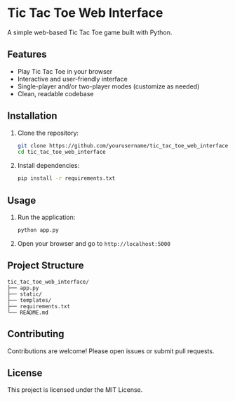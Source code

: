 # Tic Tac Toe Web Interface

A simple web-based Tic Tac Toe game built with Python.

## Features

- Play Tic Tac Toe in your browser
- Interactive and user-friendly interface
- Single-player and/or two-player modes (customize as needed)
- Clean, readable codebase

## Installation

1. Clone the repository:
    ```bash
    git clone https://github.com/yourusername/tic_tac_toe_web_interface.git
    cd tic_tac_toe_web_interface
    ```

2. Install dependencies:
    ```bash
    pip install -r requirements.txt
    ```

## Usage

1. Run the application:
    ```bash
    python app.py
    ```
2. Open your browser and go to `http://localhost:5000`

## Project Structure

```
tic_tac_toe_web_interface/
├── app.py
├── static/
├── templates/
├── requirements.txt
└── README.md
```

## Contributing

Contributions are welcome! Please open issues or submit pull requests.

## License

This project is licensed under the MIT License.